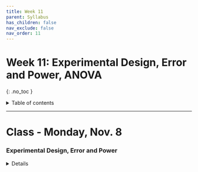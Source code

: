 ```yaml
---
title: Week 11
parent: Syllabus
has_children: false
nav_exclude: false
nav_order: 11
---
```


# Week 11: Experimental Design, Error and Power, ANOVA
{: .no_toc }

<details closed markdown="block">
  <summary>
    Table of contents
  </summary>
  {: .text-delta }
1. TOC
{:toc}
</details>

---

<!-- ########################################################################### -->

# Class - Monday, Nov. 8

### Experimental Design, Error and Power

<details closed markdown="block">
  <summary>Details</summary>

**Experimental Design**

+ [**Class Notes**](Class1/W11.C1-Notes_Experimental_Design.html){: target="blank"}

**Error and Power**

  + [**Class Notes**](Class1/W11.C1-Notes_Error_Power.html){: target="blank"}
  + **In-Class Exercise** - [(zipped .Rmd)](Class1/W11.C1-Exercise_Power.Rmd.zip) - [(html)](Class1/W11.C1-Exercise_Power.html){: target="blank"}
  + [*Additional reference: Aho, Chapter 6.3-6.5*](https://drive.google.com/file/d/1ciWta1gVMPgwrTLjIeGO-4__SqNz1KqK/view?usp=sharing){: target="blank"}

</details>

<!-- ########################################################################### -->

<!-- ########################################################################### -->

<!-- # Class - Thursday, Nov. 11

<details closed markdown="block">
  <summary>Details</summary>

</details> -->

<!-- ########################################################################### -->

<!-- ########################################################################### -->

<!-- # Recitation - Friday, Nov. 12

### Measures of Distance and Similarity

<details closed markdown="block">
  <summary>Details</summary>

+ [**Class notes**](Class1/W3.C1_Notes_SummaryStats.html){: target="blank"}
+ [**Class exercise and dataset**](Class1/W3.C1_Exercise_mouse_genes/mouse_genes.zip)
  + Answer key: [RMD+DATA zipped](Class1/W3.C1_Exercise_mouse_genes/mouse_genes_KEY.zip) - [HTML](Class1/W3.C1_Exercise_mouse_genes/mouse_genes_KEY.html){: target="blank"}
  + Note that the key was reorganized a little bit to make the presentation clearer.

</details> -->

<!-- ########################################################################### -->
